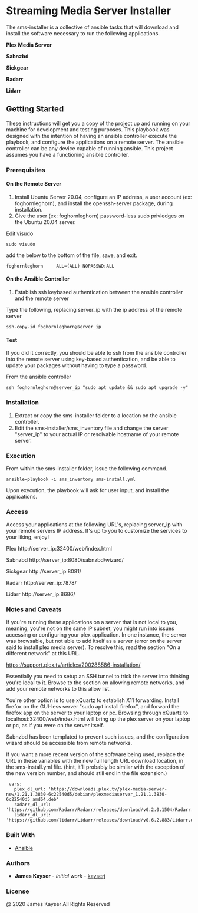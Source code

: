 # Streaming Media Server Installer

The sms-installer is a collective of ansible tasks that will download and install the software necessary to run the following applications.

**Plex Media Server** 

**Sabnzbd** 

**Sickgear** 

**Radarr** 

**Lidarr** 


## Getting Started

These instructions will get you a copy of the project up and running on your machine for development and testing purposes.  This playbook was
designed with the intention of having an ansible controller execute the playbook, and configure the applications on a remote server.  The ansible controller can
be any device capable of running ansible.  This project assumes you have a functioning ansible controller.

### Prerequisites

#### On the Remote Server
1. Install Ubuntu Server 20.04, configure an IP address, a user account (ex: foghornleghorn), and install the openssh-server package, during installation.
2. Give the user (ex: foghornleghorn) password-less sudo privledges on the Ubuntu 20.04 server.

Edit visudo
```
sudo visudo
```

add the below to the bottom of the file, save, and exit.
```
foghornleghorn     ALL=(ALL) NOPASSWD:ALL
```


#### On the Ansible Controller
1. Establish ssh keybased authentication between the ansible controller and the remote server

Type the following, replacing server_ip with the ip address of the remote server

```
ssh-copy-id foghornleghorn@server_ip
```

#### Test
If you did it correctly, you should be able to ssh from the ansible controller into the remote server using key-based authentication, and be able to update your packages without having to type a password. 

From the ansible controller

```
ssh foghornleghorn@server_ip "sudo apt update && sudo apt upgrade -y"
```


### Installation

1. Extract or copy the sms-installer folder to a location on the ansible controller.  
2. Edit the sms-installer/sms_inventory file and change the server "server_ip" to your actual IP or resolvable hostname of your remote server.


### Execution

From within the sms-installer folder, issue the following command.


```
ansible-playbook -i sms_inventory sms-install.yml
```

Upon execution, the playbook will ask for user input, and install the applications.


### Access
Access your applications at the following URL's, replacing server_ip with your remote servers IP address.  It's up to you to customize the services to your liking, enjoy!

Plex
http://server_ip:32400/web/index.html

Sabnzbd
http://server_ip:8080/sabnzbd/wizard/

Sickgear
http://server_ip:8081/

Radarr
http://server_ip:7878/

Lidarr
http://server_ip:8686/


### Notes and Caveats
If you're running these applications on a server that is not local to you, meaning, you're not on the same IP subnet, you might run into issues accessing or configuring your plex application.  In one instance, the server was browsable, but not able to add itself as a server (error on the server said to install plex media server).  To resolve this, read the section "On a different network" at this URL.

https://support.plex.tv/articles/200288586-installation/

Essentially you need to setup an SSH tunnel to trick the server into thinking you're local to it.  Browse to the section on allowing remote networks, and add your remote networks to this allow list. 

You're other option is to use xQuartz to establish X11 forwarding.  Install firefox on the GUI-less server "sudo apt install firefox", and forward the firefox app on the server to your laptop or pc. Browsing through xQuartz to localhost:32400/web/index.html will bring up the plex server on your laptop or pc, as if you were on the server itself.   


Sabnzbd has been templated to prevent such issues, and the configuration wizard should be accessible from remote networks.

If you want a more recent version of the software being used, replace the URL in these variables with the new full length URL download location, in the sms-install.yml file.  (hint, it'll probably be similar with the exception of the new version number, and should still end in the file extension.)

 ``` 
  vars:
    plex_dl_url: 'https://downloads.plex.tv/plex-media-server-new/1.21.1.3830-6c22540d5/debian/plexmediaserver_1.21.1.3830-6c22540d5_amd64.deb'
    radarr_dl_url: 'https://github.com/Radarr/Radarr/releases/download/v0.2.0.1504/Radarr.develop.0.2.0.1504.linux.tar.gz'
    lidarr_dl_url: 'https://github.com/lidarr/Lidarr/releases/download/v0.6.2.883/Lidarr.develop.0.6.2.883.linux.tar.gz'
```


### Built With

* [Ansible](https://www.ansible.com/)

### Authors

* **James Kayser** - *Initial work* - [kayserj](https://github.com/kayserj)

### License

@ 2020 James Kayser All Rights Reserved


